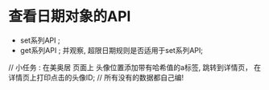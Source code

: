 # 查看日期对象的API 
  - set系列API ; 
  - get系列API ; 
并观察, 超限日期规则是否适用于set系列API; 


// 小任务 : 在美奥居 页面上 头像位置添加带有哈希值的a标签, 跳转到详情页， 在详情页上打印点击的头像ID; 
// 所有没有的数据都自己编! 
